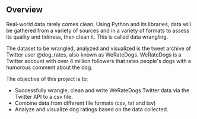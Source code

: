 
## Overview

Real-world data rarely comes clean. Using Python and its libraries, data will be gathered from a variety of sources and in a variety of formats to assess its quality and tidiness, then clean it. This is called data wrangling.

The dataset to be wrangled, analyzed and visualized is the tweet archive of Twitter user @dog_rates, also known as WeRateDogs. WeRateDogs is a Twitter account with over 4 million followers that rates people's dogs with a humorous comment about the dog.

The objective of this project is to;
* Successfully wrangle, clean and write WeRateDogs Twitter data via the Twitter API to a csv file.
* Combine data from different file formats (csv, txt and tsv)
* Analyze and visualize dog ratings based on the data collected.
